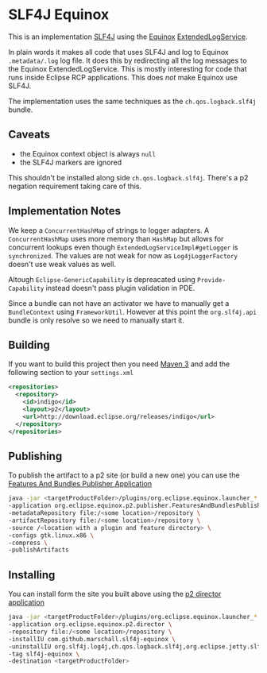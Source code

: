 SLF4J Equinox
=============
This is an implementation [SLF4J](http://www.slf4j.org/) using the [Equinox](http://www.eclipse.org/equinox/) [ExtendedLogService](https://bugs.eclipse.org/bugs/show_bug.cgi?id=260672).

In plain words it makes all code that uses SLF4J and log to Equinox <code>.metadata/.log</code> log file. It does this by redirecting all the log messages to the Equinox ExtendedLogService. This is mostly interesting for code that runs inside Eclipse RCP applications. This does _not_ make Equinox use SLF4J. 

The implementation uses the same techniques as the <code>ch.qos.logback.slf4j</code> bundle.

Caveats
-------
 * the Equinox context object is always <code>null</code>
 * the SLF4J markers are ignored

This shouldn't be installed along side <code>ch.qos.logback.slf4j</code>. There's a p2 negation requirement taking care of this.

Implementation Notes
--------------------
We keep a <code>ConcurrentHashMap</code> of strings to logger adapters. A <code>ConcurrentHashMap</code> uses more memory than <code>HashMap</code> but allows for concurrent lookups even though <code>ExtendedLogServiceImpl#getLogger</code> is <code>synchronized</code>. The values are not weak for now as <code>Log4jLoggerFactory</code> doesn't use weak values as well.

Altough <code>Eclipse-GenericCapability</code> is depreacated using <code>Provide-Capability</code> instead doesn't pass plugin validation in PDE.

Since a bundle can not have an activator we have to manually get a <code>BundleContext</code> using <code>FrameworkUtil</code>. However at this point the <code>org.slf4j.api</code> bundle is only resolve so we need to manually start it.

Building
--------
If you want to build this project then you need [Maven 3](http://maven.apache.org/) and add the following section to your <code>settings.xml</code>

```xml
<repositories>
  <repository>
    <id>indigo</id>
    <layout>p2</layout>
    <url>http://download.eclipse.org/releases/indigo</url>
  </repository>
</repositories>
```

Publishing
----------
To publish the artifact to a p2 site (or build a new one) you can use the [Features And Bundles Publisher Application](http://wiki.eclipse.org/Equinox/p2/Publisher#Features_And_Bundles_Publisher_Application)

```sh
java -jar <targetProductFolder>/plugins/org.eclipse.equinox.launcher_*.jar \
-application org.eclipse.equinox.p2.publisher.FeaturesAndBundlesPublisher \
-metadataRepository file:/<some location>/repository \
-artifactRepository file:/<some location>/repository \
-source /<location with a plugin and feature directory> \
-configs gtk.linux.x86 \
-compress \
-publishArtifacts
```

Installing
----------
You can install form the site you built above using the [p2 director application](http://help.eclipse.org/indigo/index.jsp?topic=/org.eclipse.platform.doc.isv/guide/p2_director.html)

```sh
java -jar <targetProductFolder>/plugins/org.eclipse.equinox.launcher_*.jar \
-application org.eclipse.equinox.p2.director \
-repository file:/<some location>/repository \
-installIU com.github.marschall.slf4j-equinox \
-uninstallIU org.slf4j.log4j,ch.qos.logback.slf4j,org.eclipse.jetty.slf4jlogback.feature.group,org.eclipse.jetty.sdk.feature.group \
-tag slf4j-equinox \
-destination <targetProductFolder>
```

